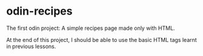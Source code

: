 # odin-recipes
The first odin project: A simple recipes page made only with HTML.

At the end of this project, I should be able to use the basic HTML tags learnt in previous lessons.